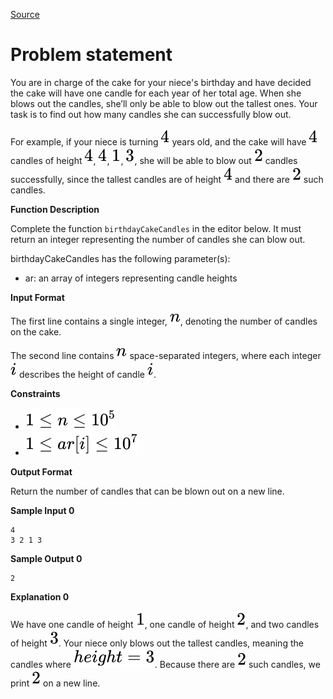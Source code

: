 [Source](https://www.hackerrank.com/challenges/birthday-cake-candles)
# Problem statement
You are in charge of the cake for your niece's birthday and have decided the cake will have one candle for each year of her total age. When she blows out the candles, she’ll only be able to blow out the tallest ones. Your task is to find out how many candles she can successfully blow out. 

For example, if your niece is turning ![](./Resources/Element1.svg) years old, and the cake will have ![](./Resources/Element1.svg) candles of height ![](./Resources/Element1.svg), ![](./Resources/Element1.svg), ![](./Resources/Element2.svg), ![](./Resources/Element3.svg), she will be able to blow out ![](./Resources/Element4.svg) candles successfully, since the tallest candles are of height ![](./Resources/Element1.svg) and there are ![](./Resources/Element4.svg) such candles.  


**Function Description**

Complete the function ```birthdayCakeCandles``` in the editor below.  It must return an integer representing the number of candles she can blow out.  

birthdayCakeCandles has the following parameter(s):


* ar: an array of integers representing candle heights     

**Input Format**

The first line contains a single integer, ![](./Resources/Element5.svg), denoting the number of candles on the cake. 


The second line contains ![](./Resources/Element5.svg) space-separated integers, where each integer ![](./Resources/Element6.svg) describes the height of candle ![](./Resources/Element6.svg).


**Constraints**


* ![](./Resources/Element7.svg)  
* ![](./Resources/Element8.svg)  

**Output Format**

Return the number of candles that can be blown out on a new line.


**Sample Input 0**

```
4
3 2 1 3
```

**Sample Output 0**

```
2
```

**Explanation 0**

We have one candle of height ![](./Resources/Element2.svg), one candle of height ![](./Resources/Element4.svg), and two candles of height ![](./Resources/Element3.svg). Your niece only blows out the tallest candles, meaning the candles where ![](./Resources/Element9.svg). Because there are ![](./Resources/Element4.svg) such candles, we print ![](./Resources/Element4.svg) on a new line. 

